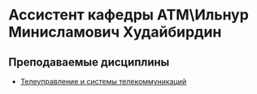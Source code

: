 # Ассистент кафедры АТМ\Ильнур Минисламович Худайбирдин
## Преподаваемые дисциплины
* [Телеуправление и системы телекоммуникаций](TUiSTK.md)
